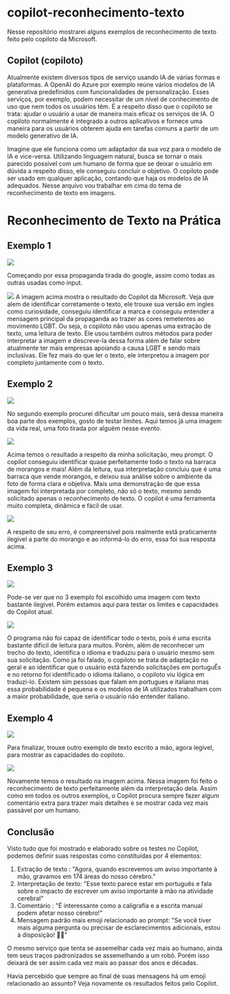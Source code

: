 # copilot-reconhecimento-texto
Nesse repositório mostrarei alguns exemplos de reconhecimento de texto feito pelo copiloto da Microsoft.

## Copilot (copiloto)
Atualmente existem diversos tipos de serviço usando IA de várias formas e plataformas. A OpenAI do Azure por exemplo reúne vários modelos de IA generativa predefinidos com funcionalidades de personalização. Esses serviços, por exemplo, podem necessitar de um nível de conhecimento de uso que nem todos os usuários têm. É a respeito disso que o copiloto se trata: ajudar o usuário a usar de maneira mais eficaz os serviços de IA. O copiloto normalmente é integrado a outros aplicativos e fornece uma maneira para os usuários obterem ajuda em tarefas comuns a partir de um modelo generativo de IA.

Imagine que ele funciona como um adaptador da sua voz para o modelo de IA e vice-versa. Utilizando linguagem natural, busca se tornar o mais parecido possível com um humano de forma que se deixar o usuário em dúvida a respeito disso, ele conseguiu concluir o objetivo. O copiloto pode ser usado em qualquer aplicação, contando que haja os modelos de IA adequados. Nesse arquivo vou trabalhar em cima do tema de reconhecimento de texto em imagens.  

# Reconhecimento de Texto na Prática

## Exemplo 1

<img src = "input/imagem1..jpg">

Começando por essa propaganda tirada do google, assim como todas as outras usadas como input. 

<img src = "output/resultado1.png">
A imagem acima mostra o resultado do Copilot da Microsoft. Veja que alem de identificar corretamente o texto, ele trouxe sua versão em ingles como curiosidade, conseguiu identificar a marca e conseguiu entender a mensagem principal da propaganda ao trazer as cores remetentes ao movimento LGBT. Ou seja, o copiloto não usou apenas uma extração de texto, uma leitura de texto. Ele usou também outros métodos para poder interpretar a imagem e descreve-la dessa forma além de falar sobre atualmente ter mais empresas apoiando a causa LGBT e sendo mais inclusivas. Ele fez mais do que ler o texto, ele interpretou a imagem por completo juntamente com o texto.

## Exemplo 2 

<img src = "input/imagem2.jpg">

No segundo exemplo procurei dificultar um pouco mais, será dessa maneira boa parte dos exemplos, gosto de testar limites. Aqui temos já uma imagem da vida real, uma foto tirada por alguém nesse evento. 

<img src = "output/resultado2.png">

Acima temos o resultado a respeito da minha solicitação, meu prompt. O copilot conseguiu identificar quase perfeitamente todo o texto na barraca de morangos e mais! Além da leitura, sua interpretação concluiu que é uma barraca que vende morangos, e deixou sua análise sobre o ambiente da foto de forma clara e objetiva. Mais uma demonstração de que essa imagem foi interpretada por completo, não só o texto, mesmo sendo solicitado apenas o reconhecimento de texto. O copilot é uma ferramenta muito completa, dinâmica e fácil de usar. 

<img src = "output/resultado2.1.png">

A respeito de seu erro, é compreensível pois realmente está praticamente ilegível a parte do morango e ao informá-lo do erro, essa foi sua resposta acima.

## Exemplo 3

<img src = "input/imagem3.jpg">

Pode-se ver que no 3 exemplo foi escolhido uma imagem com texto bastante ilegivel. Porém estamos aqui para testar os limites e capacidades do Copilot atual.

<img src = "output/resultado3.png">

O programa não foi capaz de identificar todo o texto, pois é uma escrita bastante difícil de leitura para muitos. Porém, além de reconhecer um trecho do texto, identifica o idioma e traduziu para o usuário mesmo sem sua solicitação. Como ja foi falado, o copiloto se trata de adaptação no geral e ao identificar que o usuário está fazendo solicitações em portuguÊs e no retorno foi identificado o idioma italiano, o copiloto viu lógica em traduzi-lo. Existem sim pessoas que falam em portugues e italiano mas essa probabilidade é pequena e os modelos de IA utilizados trabalham com a maior probabilidade, que seria o usuário não entender italiano.

## Exemplo 4

<img src = "input/imagem4.jpg">

Para finalizar, trouxe outro exemplo de texto escrito a mão, agora legível, para mostrar as capacidades do copiloto.

<img src = "output/resultado4.png">

Novamente temos o resultado na imagem acima. Nessa imagem foi feito o reconhecimento de texto perfeitamente além da interpretação dela. Assim como em todos os outros exemplos, o Copilot procura sempre fazer algum comentário extra para trazer mais detalhes e se mostrar cada vez mais passável por um humano. 

## Conclusão

Visto tudo que foi mostrado e elaborado sobre os testes no Copilot, podemos definir suas respostas como constituídas por 4 elementos:
1. Extração de texto : "Agora, quando escrevemos um aviso importante à mão, gravamos em 174 áreas do nosso cérebro."
2. Interpretação de texto: "Esse texto parece estar em português e fala sobre o impacto de escrever um aviso importante à mão na atividade cerebral"
3. Comentário : "É interessante como a caligrafia e a escrita manual podem afetar nosso cérebro!"
4. Mensagem padrão mais emoji relacionado ao prompt: "Se você tiver mais alguma pergunta ou precisar de esclarecimentos adicionais, estou à disposição! 🧠📝"

O mesmo serviço que tenta se assemelhar cada vez mais ao humano, ainda tem seus traços padronizados se assemelhando a um robô. Porém isso deixará de ser assim cada vez mais ao passar dos anos e décadas.

Havia percebido que sempre ao final de suas mensagens há um emoji relacionado ao assunto? Veja novamente os resultados feitos pelo Copilot.


